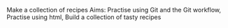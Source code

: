 Make a collection of recipes 
Aims: Practise using Git and the Git workflow, Practise using html, Build a collection of tasty recipes 
